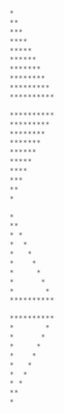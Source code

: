 ```python
*
**
***
****
*****
******
*******
********
*********
**********
```
```python
**********
*********
********
*******
******
*****
****
***
**
*
```
```python
*
**
* *
*  *
*   *
*    *
*     *
*      *
*       *
**********
```
```python
**********
*       *
*      *
*     *
*    *
*   *
*  *
* *
**
*
```
